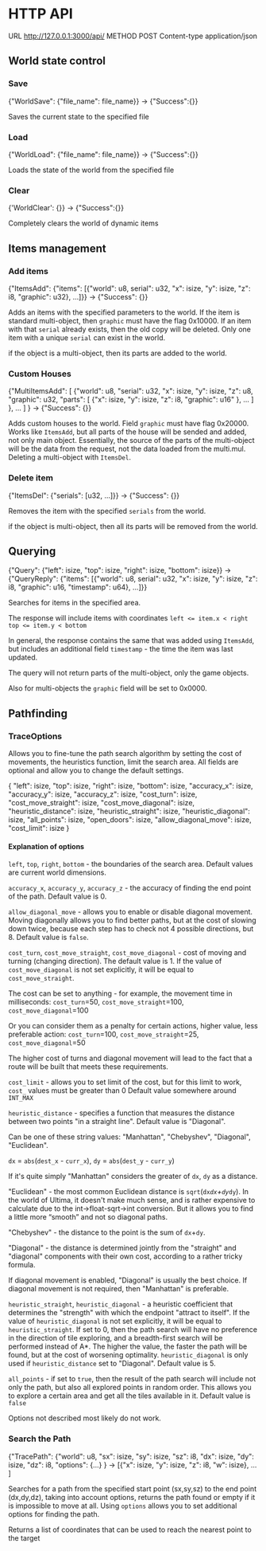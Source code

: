 # HTTP API

URL http://127.0.0.1:3000/api/
METHOD POST
Content-type application/json

## World state control
### Save
{"WorldSave": {"file_name": file_name}}
->
{"Success":{}}

Saves the current state to the specified file
    

### Load
{"WorldLoad": {"file_name": file_name}}
->
{"Success":{}}

Loads the state of the world from the specified file
    

### Clear
{'WorldClear': {}}
->
{"Success":{}}

Completely clears the world of dynamic items



## Items management
### Add items
{"ItemsAdd": {"items": [{"world": u8, serial": u32, "x": isize, "y": isize, "z": i8, "graphic": u32}, ...]}}
->
{"Success": {}}

Adds an items with the specified parameters to the world. 
If the item is standard multi-object, then `graphic` must have the flag 0x10000.
If an item with that `serial` already exists, then the old copy will be deleted.
Only one item with a unique `serial` can exist in the world.

if the object is a multi-object, then its parts are added to the world.


### Custom Houses
{"MultiItemsAdd": 
    [
        {"world": u8, 
         "serial": u32, 
         "x": isize, 
         "y": isize, 
         "z": u8, 
         "graphic": u32, 
         "parts": [
            {"x": isize, 
             "y": isize, 
             "z": i8, 
             "graphic": u16"
            },
            ...
         ]
        },
        ...
    ]
}
->
{"Success": {}}

Adds custom houses to the world. Field `graphic` must have flag 0x20000.
Works like `ItemsAdd`, but all parts of the house will be sended and added, not only main object.
Essentially, the source of the parts of the multi-object will be the data from the request, not the data loaded from the multi.mul.
Deleting a multi-object with `ItemsDel`.


### Delete item
{"ItemsDel": {"serials": [u32, ...]}}
->
{"Success": {}}

Removes the item with the specified `serials` from the world.

if the object is multi-object, then all its parts will be removed from the world.


## Querying
{"Query": {"left": isize, "top": isize, "right": isize, "bottom": isize}}
->
{"QueryReply": {"items": [{"world": u8, serial": u32, "x": isize, "y": isize, "z": i8, "graphic": u16, "timestamp": u64}, ...]}}

Searches for items in the specified area.

The response will include items with coordinates
`left <= item.x < right`
`top <= item.y < bottom`

In general, the response contains the same that was added using `ItemsAdd`, 
but includes an additional field `timestamp` - the time the item was last updated.

The query will not return parts of the multi-object, only the game objects.

Also for multi-objects the `graphic` field will be set to 0x0000.


## Pathfinding

### TraceOptions
Allows you to fine-tune the path search algorithm by setting the cost of movements, 
the heuristics function, limit the search area.
All fields are optional and allow you to change the default settings.

{
    "left": isize, "top": isize, "right": isize, "bottom": isize,
    "accuracy_x": isize, "accuracy_y": isize, "accuracy_z": isize,
    "cost_turn": isize, "cost_move_straight": isize, "cost_move_diagonal": isize,
    "heuristic_distance": isize, "heuristic_straight": isize, "heuristic_diagonal": isize,
    "all_points": isize, "open_doors": isize, "allow_diagonal_move": isize, "cost_limit": isize
}

#### Explanation of options

`left`, `top`, `right`, `bottom` - the boundaries of the search area. 
Default values are current world dimensions.

`accuracy_x`, `accuracy_y`, `accuracy_z` - the accuracy of finding the end point of the path.
Default value is 0.

`allow_diagonal_move` - allows you to enable or disable diagonal movement.
Moving diagonally allows you to find better paths, but at the cost of slowing down twice, 
because each step has to check not 4 possible directions, but 8.
Default value is `false`.

 `cost_turn`, `cost_move_straight`, `cost_move_diagonal` - cost of moving and turning (changing direction).
The default value is 1. 
 If the value of `cost_move_diagonal` is not set explicitly, it will be equal to `cost_move_straight`.
 
The cost can be set to anything - for example, the movement time in milliseconds:
`cost_turn`=50, `cost_move_straight`=100, `cost_move_diagonal`=100

Or you can consider them as a penalty for certain actions, higher value, less preferable action:
`cost_turn`=100, `cost_move_straight`=25, `cost_move_diagonal`=50

The higher cost of turns and diagonal movement will lead to the fact that 
a route will be built that meets these requirements.

`cost_limit` - allows you to set limit of the cost, but for this limit to work, `cost_` values must be greater than 0
Default value somewhere around `INT_MAX`


`heuristic_distance` - specifies a function that measures the distance between two points "in a straight line".
Default value is "Diagonal".

Can be one of these string values: "Manhattan", "Chebyshev", "Diagonal", "Euclidean".

`dx` = `abs`(`dest_x` - `curr_x`), `dy` = `abs`(`dest_y` - `curr_y`)

If it's quite simply "Manhattan" considers the greater of `dx`, `dy` as a distance.

"Euclidean" - the most common Euclidean distance is `sqrt`(`dx`*`dx`+`dy`*`dy`). In the world of Ultima, 
it doesn't make much sense, and is rather expensive to calculate due to the int->float-sqrt->int conversion. 
But it allows you to find a little more “smooth” and not so diagonal paths.

"Chebyshev" - the distance to the point is the sum of `dx`+`dy`. 

"Diagonal" - the distance is determined jointly from the "straight" and "diagonal" components with their own cost, according to a rather tricky formula.

If diagonal movement is enabled, "Diagonal" is usually the best choice.
If diagonal movement is not required, then "Manhattan" is preferable.


`heuristic_straight`, `heuristic_diagonal` - a heuristic coefficient that determines the "strength" with which the endpoint "attract to itself".
If the value of `heuristic_diagonal` is not set explicitly, it will be equal to `heuristic_straight`.
If set to 0, then the path search will have no preference in the direction of tile exploring, and a breadth-first search will be performed instead of A*.
The higher the value, the faster the path will be found, but at the cost of worsening optimality.
`heuristic_diagonal` is only used if `heuristic_distance` set to "Diagonal".
Default value is 5.


`all_points` - if set to `true`, then the result of the path search will include not only the path, but also all explored points in random order. 
This allows you to explore a certain area and get all the tiles available in it.
Default value is `false`


Options not described most likely do not work.


### Search the Path
{"TracePath": 
    {"world": u8, 
     "sx": isize, "sy": isize, "sz": i8, 
     "dx": isize, "dy": isize, "dz": i8,
     "options": {...}
} -> [{"x": isize, "y": isize, "z": i8, "w": isize}, ... ]

Searches for a path from the specified start point (sx,sy,sz) to the end point (dx,dy,dz), 
taking into account options, returns the path found or empty if it is impossible to move at all.
Using `options` allows you to set additional options for finding the path.

Returns a list of coordinates that can be used to reach the nearest point to the target
